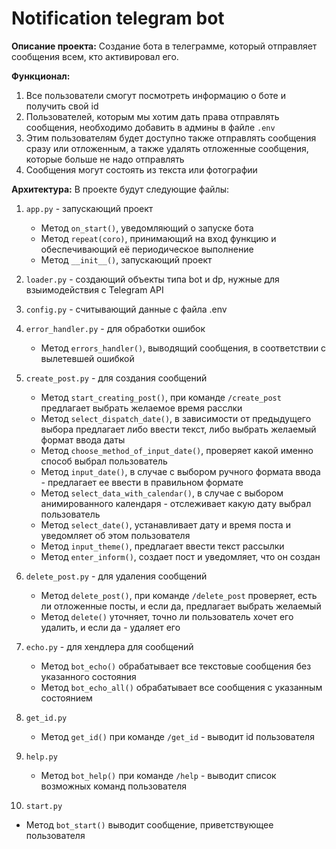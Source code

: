 # Notification telegram bot

**Описание проекта:** Создание бота в телеграмме, который отправляет сообщения всем, кто активировал его.


**Функционал:**
1. Все пользователи смогут посмотреть информацию о боте и получить свой id
2. Пользователей, которым мы хотим дать права отправлять сообщения, необходимо добавить в админы в файле `.env` 
3. Этим пользователям будет доступно также отправлять сообщения сразу или отложенным, а также удалять отложенные сообщения, которые больше не надо отправлять
4. Сообщения могут состоять из текста или фотографии

**Архитектура:**
В проекте будут следующие файлы:

1. `app.py` - запускающий проект
   - Метод `on_start()`, уведомляющий о запуске бота
   - Метод `repeat(coro)`, принимающий на вход функцию и обеспечивающий её периодическое выполнение
   - Метод `__init__()`, запускающий проект


2. `loader.py` - создающий объекты типа bot и dp, нужные для взыимодействия с Telegram API


3. `config.py` - считывающий данные с файла .env


4. `error_handler.py` - для обработки ошибок
   - Метод `errors_handler()`, выводящий сообщения, в соответствии с вылетевшей ошибкой


5. `create_post.py` - для создания сообщений
   - Метод `start_creating_post()`, при команде `/create_post` предлагает выбрать желаемое время расслки
   - Метод `select_dispatch_date()`, в зависимости от предыдущего выбора предлагает либо ввести текст, либо выбрать желаемый формат ввода даты
   - Метод `choose_method_of_input_date()`, проверяет какой именно способ выбрал пользователь
   - Метод `input_date()`, в случае с выбором ручного формата ввода - предлагает ее ввести в правильном формате
   - Метод `select_data_with_calendar()`, в случае с выбором анимированного календаря - отслеживает какую дату выбрал пользователь
   - Метод `select_date()`, устанавливает дату и время поста и уведомляет об этом пользователя
   - Метод `input_theme()`, предлагает ввести текст рассылки
   - Метод `enter_inform()`, создает пост и уведомляет, что он создан


6. `delete_post.py` - для удаления сообщений
   - Метод `delete_post()`, при команде `/delete_post` проверяет, есть ли отложенные посты, и если да, предлагает выбрать желаемый
   - Метод `delete()` уточняет, точно ли пользователь хочет его удалить, и если да - удаляет его


7. `echo.py` - для хендлера для сообщений
   - Метод `bot_echo()` обрабатывает все текстовые сообщения без указанного состояния
   - Метод `bot_echo_all()` обрабатывает все сообщения с указанным состоянием


8. `get_id.py`
   - Метод `get_id()` при команде `/get_id` - выводит id пользователя


9. `help.py`
   - Метод `bot_help()` при команде `/help` - выводит список возможных команд пользователя


10. `start.py`
   - Метод `bot_start()` выводит сообщение, приветствующее пользователя

